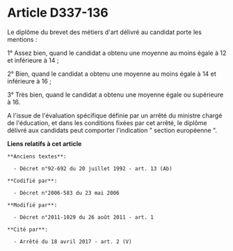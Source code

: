 # Article D337-136

Le diplôme du brevet des métiers d'art délivré au candidat porte les mentions :

1° Assez bien, quand le candidat a obtenu une moyenne au moins égale à 12 et inférieure à 14 ;

2° Bien, quand le candidat a obtenu une moyenne au moins égale à 14 et inférieure à 16 ;

3° Très bien, quand le candidat a obtenu une moyenne égale ou supérieure à 16.

A l'issue de l'évaluation spécifique définie par un arrêté du ministre chargé de l'éducation, et dans les conditions fixées
par cet arrêté, le diplôme délivré aux candidats peut comporter l'indication " section européenne ".

**Liens relatifs à cet article**

	**Anciens textes**:

	  - Décret n°92-692 du 20 juillet 1992 - art. 13 (Ab)

	**Codifié par**:

	  - Décret n°2006-583 du 23 mai 2006

	**Modifié par**:

	  - Décret n°2011-1029 du 26 août 2011 - art. 1

	**Cité par**:

	  - Arrêté du 18 avril 2017 - art. 2 (V)
